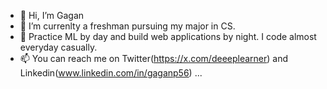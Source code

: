 - 👋 Hi, I’m Gagan
- 👀 I’m currenlty a freshman pursuing my major in CS.
- 🌱 Practice ML by day and build web applications by night. I code almost everyday casually.
- 📫 You can reach me on Twitter(https://x.com/deeeplearner) and Linkedin(www.linkedin.com/in/gaganp56) ...


<!---
Gagancreates/Gagancreates is a ✨ special ✨ repository because its `README.md` (this file) appears on your GitHub profile.
You can click the Preview link to take a look at your changes.
--->
